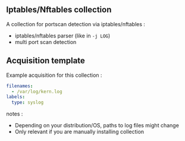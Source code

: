 ## Iptables/Nftables collection

A collection for portscan detection via iptables/nftables :
 - iptables/nftables parser (like in `-j LOG`)
 - multi port scan detection

## Acquisition template

Example acquisition for this collection :

```yaml
filenames:
  - /var/log/kern.log
labels:
  type: syslog
```

notes :
 -  Depending on your distribution/OS, paths to log files might change
 -  Only relevant if you are manually installing collection
